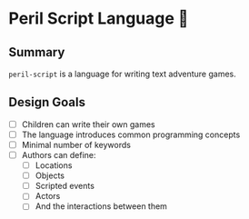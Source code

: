 # Peril Script Language 📕

## Summary

`peril-script` is a language for writing text adventure games.

## Design Goals

- [ ] Children can write their own games
- [ ] The language introduces common programming concepts
- [ ] Minimal number of keywords
- [ ] Authors can define:
  - [ ] Locations
  - [ ] Objects
  - [ ] Scripted events
  - [ ] Actors
  - [ ] And the interactions between them

